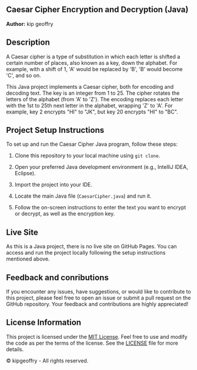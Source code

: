 ## Caesar Cipher Encryption and Decryption (Java)

**Author:** kip geoffry

## Description

A Caesar cipher is a type of substitution in which each letter is shifted a certain number of places, also known as a key, down the alphabet. For example, with a shift of 1, 'A' would be replaced by 'B', 'B' would become 'C', and so on.

This Java project implements a Caesar cipher, both for encoding and decoding text. The key is an integer from 1 to 25. The cipher rotates the letters of the alphabet (from 'A' to 'Z'). The encoding replaces each letter with the 1st to 25th next letter in the alphabet, wrapping 'Z' to 'A'. For example, key 2 encrypts "HI" to "JK", but key 20 encrypts "HI" to "BC".

## Project Setup Instructions

To set up and run the Caesar Cipher Java program, follow these steps:

1. Clone this repository to your local machine using `git clone`.

2. Open your preferred Java development environment (e.g., IntelliJ IDEA, Eclipse).

3. Import the project into your IDE.

4. Locate the main Java file (`CaesarCipher.java`) and run it.

5. Follow the on-screen instructions to enter the text you want to encrypt or decrypt, as well as the encryption key.

## Live Site

As this is a Java project, there is no live site on GitHub Pages. You can access and run the project locally following the setup instructions mentioned above.

## Feedback and conributions
If you encounter any issues, have suggestions, or would like to contribute to this project, please feel free to open an issue or submit a pull request on the GitHub repository. Your feedback and contributions are highly appreciated!

## License Information
This project is licensed under the [MIT License](LICENSE). Feel free to use and modify the code as per the terms of the license. See the [LICENSE](LICENSE) file for more details.

&copy; kipgeoffry - All rights reserved.
